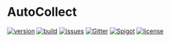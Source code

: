 # AutoCollect
[![version](https://img.shields.io/badge/version-0.0.1-blue)](#)
[![build](https://img.shields.io/badge/build-passing-brightgreen)](#)
[![issues](https://img.shields.io/badge/issues-0-red)](#)
[![Gitter](https://badges.gitter.im/AutoCollect/community.svg)](https://gitter.im/AutoCollect/community?utm_source=badge&utm_medium=badge&utm_campaign=pr-badge)
[![Spigot](https://img.shields.io/badge/Spigot-1.14.4-blue)](#)
[![license](https://img.shields.io/badge/license-Apache_2.0-blue)](#)
